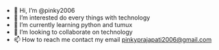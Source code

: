 - 👋 Hi, I’m @pinky2006
- 👀 I’m interested do every things with technology
- 🌱 I’m currently learning python and tumux
- 💞️ I’m looking to collaborate on technology
- 📫 How to reach me  contact my email pinkyprajapati2006@gmail.com

<!---
pinky2006/pinky2006 is a ✨ special ✨ repository because its `README.md` (this file) appears on your GitHub profile.
You can click the Preview link to take a look at your changes.
--->
